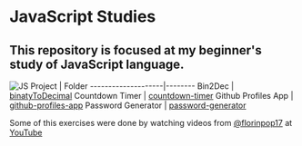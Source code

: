 # JavaScript Studies

This repository is focused at my beginner's study of JavaScript language.
---
![JS](https://upload.wikimedia.org/wikipedia/commons/thumb/9/99/Unofficial_JavaScript_logo_2.svg/200px-Unofficial_JavaScript_logo_2.svg.png)
Project             | Folder 
--------------------|--------
Bin2Dec             | [binatyToDecimal](https://github.com/KaicPierre/JavaScript-Exercises/tree/main/binaryToDecimal)
Countdown Timer     | [countdown-timer](https://github.com/KaicPierre/JavaScript-Exercises/tree/main/countdown-timer)
Github Profiles App | [github-profiles-app](https://github.com/KaicPierre/JavaScript-Exercises/tree/main/github-profiles-app)
Password Generator  | [password-generator](https://github.com/KaicPierre/JavaScript-Exercises/tree/main/password-generator)


Some of this exercises were done by watching videos from [@florinpop17](https://github.com/florinpop17) at [YouTube](https://www.youtube.com/channel/UCeU-1X402kT-JlLdAitxSMA)

